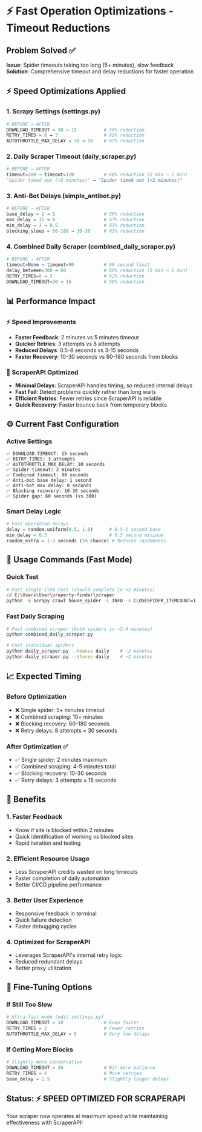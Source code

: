 # ⚡ Fast Operation Optimizations - Timeout Reductions

## Problem Solved ✅
**Issue**: Spider timeouts taking too long (5+ minutes), slow feedback
**Solution**: Comprehensive timeout and delay reductions for faster operation

## ⚡ Speed Optimizations Applied

### 1. Scrapy Settings (settings.py)
```python
# BEFORE → AFTER
DOWNLOAD_TIMEOUT = 30 → 15          # 50% reduction
RETRY_TIMES = 8 → 3                 # 62% reduction  
AUTOTHROTTLE_MAX_DELAY = 30 → 10    # 67% reduction
```

### 2. Daily Scraper Timeout (daily_scraper.py)
```python
# BEFORE → AFTER
timeout=300 → timeout=120           # 60% reduction (5 min → 2 min)
"Spider timed out (>5 minutes)" → "Spider timed out (>2 minutes)"
```

### 3. Anti-Bot Delays (simple_antibot.py)
```python
# BEFORE → AFTER
base_delay = 2 → 1                  # 50% reduction
max_delay = 15 → 8                  # 47% reduction
min_delay = 3 → 0.5                 # 83% reduction
blocking_sleep = 60-180 → 10-30     # 83% reduction
```

### 4. Combined Daily Scraper (combined_daily_scraper.py)
```python
# BEFORE → AFTER
timeout=None → timeout=90           # 90 second limit
delay_between=300 → 60              # 80% reduction (5 min → 1 min)
RETRY_TIMES=8 → 3                   # 62% reduction
DOWNLOAD_TIMEOUT=30 → 15            # 50% reduction
```

## 📊 Performance Impact

### ⚡ Speed Improvements
- **Faster Feedback**: 2 minutes vs 5 minutes timeout
- **Quicker Retries**: 3 attempts vs 8 attempts
- **Reduced Delays**: 0.5-8 seconds vs 3-15 seconds
- **Faster Recovery**: 10-30 seconds vs 60-180 seconds from blocks

### 🎯 ScraperAPI Optimized
- **Minimal Delays**: ScraperAPI handles timing, so reduced internal delays
- **Fast Fail**: Detect problems quickly rather than long waits
- **Efficient Retries**: Fewer retries since ScraperAPI is reliable
- **Quick Recovery**: Faster bounce back from temporary blocks

## ⚙️ Current Fast Configuration

### Active Settings
```
✅ DOWNLOAD_TIMEOUT: 15 seconds
✅ RETRY_TIMES: 3 attempts
✅ AUTOTHROTTLE_MAX_DELAY: 10 seconds
✅ Spider timeout: 2 minutes
✅ Combined timeout: 90 seconds
✅ Anti-bot base delay: 1 second
✅ Anti-bot max delay: 8 seconds
✅ Blocking recovery: 10-30 seconds
✅ Spider gap: 60 seconds (vs 300)
```

### Smart Delay Logic
```python
# Fast operation delays
delay = random.uniform(0.5, 1.0)      # 0.5-1 second base
min_delay = 0.5                       # 0.5 second minimum
random_extra = 1-3 seconds (5% chance) # Reduced randomness
```

## 🚀 Usage Commands (Fast Mode)

### Quick Test
```bash
# Fast single-item test (should complete in <2 minutes)
cd C:\Users\User\property-finder\scraper
python -m scrapy crawl house_spider -L INFO -s CLOSESPIDER_ITEMCOUNT=1 -a mode=daily
```

### Fast Daily Scraping
```bash
# Fast combined scraper (both spiders in ~3-4 minutes)
python combined_daily_scraper.py

# Fast individual spiders
python daily_scraper.py --houses daily    # ~2 minutes
python daily_scraper.py --stores daily    # ~2 minutes
```

## 📈 Expected Timing

### Before Optimization
- ❌ Single spider: 5+ minutes timeout
- ❌ Combined scraping: 10+ minutes
- ❌ Blocking recovery: 60-180 seconds
- ❌ Retry delays: 8 attempts × 30 seconds

### After Optimization ✅
- ✅ Single spider: 2 minutes maximum
- ✅ Combined scraping: 4-5 minutes total
- ✅ Blocking recovery: 10-30 seconds
- ✅ Retry delays: 3 attempts × 15 seconds

## 🎯 Benefits

### 1. **Faster Feedback**
- Know if site is blocked within 2 minutes
- Quick identification of working vs blocked sites
- Rapid iteration and testing

### 2. **Efficient Resource Usage**
- Less ScraperAPI credits wasted on long timeouts
- Faster completion of daily automation
- Better CI/CD pipeline performance

### 3. **Better User Experience**
- Responsive feedback in terminal
- Quick failure detection
- Faster debugging cycles

### 4. **Optimized for ScraperAPI**
- Leverages ScraperAPI's internal retry logic
- Reduced redundant delays
- Better proxy utilization

## 🔧 Fine-Tuning Options

### If Still Too Slow
```python
# Ultra-fast mode (edit settings.py)
DOWNLOAD_TIMEOUT = 10               # Even faster
RETRY_TIMES = 2                     # Fewer retries
AUTOTHROTTLE_MAX_DELAY = 5          # Very low delays
```

### If Getting More Blocks
```python
# Slightly more conservative
DOWNLOAD_TIMEOUT = 20               # Bit more patience
RETRY_TIMES = 4                     # More retries
base_delay = 1.5                    # Slightly longer delays
```

## Status: ⚡ **SPEED OPTIMIZED FOR SCRAPERAPI**

Your scraper now operates at maximum speed while maintaining effectiveness with ScraperAPI!
